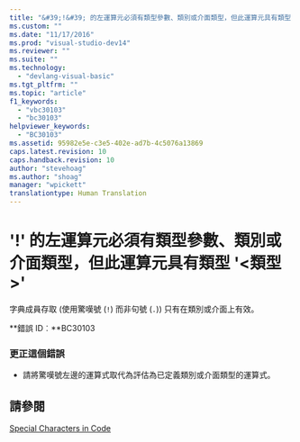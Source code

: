 ```yaml
---
title: "&#39;!&#39; 的左運算元必須有類型參數、類別或介面類型，但此運算元具有類型 &#39;&lt;類型&gt;&#39; | Microsoft Docs"
ms.custom: ""
ms.date: "11/17/2016"
ms.prod: "visual-studio-dev14"
ms.reviewer: ""
ms.suite: ""
ms.technology: 
  - "devlang-visual-basic"
ms.tgt_pltfrm: ""
ms.topic: "article"
f1_keywords: 
  - "vbc30103"
  - "bc30103"
helpviewer_keywords: 
  - "BC30103"
ms.assetid: 95982e5e-c3e5-402e-ad7b-4c5076a13869
caps.latest.revision: 10
caps.handback.revision: 10
author: "stevehoag"
ms.author: "shoag"
manager: "wpickett"
translationtype: Human Translation
---
```

# &#39;!&#39; 的左運算元必須有類型參數、類別或介面類型，但此運算元具有類型 &#39;&lt;類型&gt;&#39;
字典成員存取 \(使用驚嘆號 \(`!`\) 而非句號 \(`.`\)\) 只有在類別或介面上有效。  
  
 **錯誤 ID︰**BC30103  
  
### 更正這個錯誤  
  
-   請將驚嘆號左邊的運算式取代為評估為已定義類別或介面類型的運算式。  
  
## 請參閱  
 [Special Characters in Code](../../visual-basic/programming-guide/program-structure/special-characters-in-code.md)